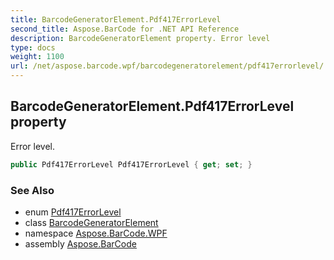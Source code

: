 ```yaml
---
title: BarcodeGeneratorElement.Pdf417ErrorLevel
second_title: Aspose.BarCode for .NET API Reference
description: BarcodeGeneratorElement property. Error level
type: docs
weight: 1100
url: /net/aspose.barcode.wpf/barcodegeneratorelement/pdf417errorlevel/
---
```

## BarcodeGeneratorElement.Pdf417ErrorLevel property

Error level.

```csharp
public Pdf417ErrorLevel Pdf417ErrorLevel { get; set; }
```

### See Also

* enum [Pdf417ErrorLevel](../../../aspose.barcode.generation/pdf417errorlevel/)
* class [BarcodeGeneratorElement](../)
* namespace [Aspose.BarCode.WPF](../../barcodegeneratorelement/)
* assembly [Aspose.BarCode](../../../)


